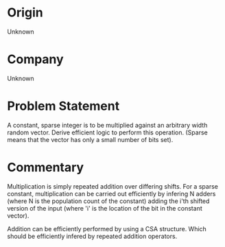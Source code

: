 # Origin

Unknown

# Company

Unknown

# Problem Statement

A constant, sparse integer is to be multiplied against an arbitrary
width random vector. Derive efficient logic to perform this
operation. (Sparse means that the vector has only a small number of
bits set).

# Commentary

Multiplication is simply repeated addition over differing shifts. For a
sparse constant, multiplication can be carried out efficiently by
infering N adders (where N is the population count of the constant)
adding the i'th shifted version of the input (where 'i' is the
location of the bit in the constant vector).

Addition can be efficiently performed by using a CSA structure. Which
should be efficiently infered by repeated addition operators.
